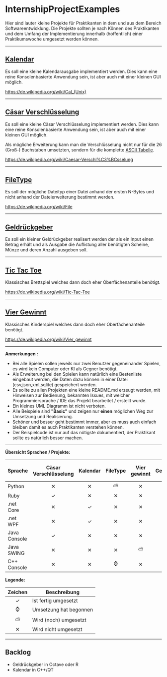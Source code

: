 # InternshipProjectExamples

Hier sind lauter kleine Projekte für Praktikanten in dem und aus dem Bereich Softwareentwicklung. Die Projekte sollten je nach Können des Praktikanten und dem Umfang der Implementierung innerhalb (hoffentlich) einer Praktikumswoche umgesetzt werden können.

---

## [Kalendar](./Calendar)

Es soll eine kleine Kalendarausgabe implementiert werden. Dies kann eine reine Konsolenbasierte Anwendung sein, ist aber auch mit einer kleinen GUI möglich.

https://de.wikipedia.org/wiki/Cal_(Unix)

---

## [Cäsar Verschlüsselung](./CaesarCipher)

Es soll eine kleine Cäsar Verschlüsselung implementiert werden. Dies kann eine reine Konsolenbasierte Anwendung sein, ist aber auch mit einer kleinen GUI möglich.

Als mögliche Erweiterung kann man die Verschlüsselung nicht nur für die 26 (Groß-) Buchstaben umsetzten, sondern für die komplette [ASCII Tabelle](https://de.wikipedia.org/wiki/American_Standard_Code_for_Information_Interchange#ASCII-Tabelle).

https://de.wikipedia.org/wiki/Caesar-Verschl%C3%BCsselung

---

## [FileType](./FileType)

Es soll der mögliche Dateityp einer Datei anhand der ersten N-Bytes und nicht anhand der
Dateierweiterung bestimmt werden.

https://de.wikipedia.org/wiki/File

---

## [Geldrückgeber](./Geldrueckgeber)

Es soll ein kleiner Geldrückgeber realisert werden der als ein Input einen Betrag erhält und als Ausgabe
die Auflistung aller benötigten Scheine, Münze und deren Anzahl ausgeben soll.

---

## [Tic Tac Toe](./TicTacToe)

Klassisches Brettspiel welches dann doch eher Oberfächenanteile benötigt.

https://de.wikipedia.org/wiki/Tic-Tac-Toe

---

## [Vier Gewinnt](./ConnectFour)

Klassisches Kinderspiel welches dann doch eher Oberfächenanteile benötigt.

https://de.wikipedia.org/wiki/Vier_gewinnt

---

**Anmerkungen :**

- Bei alle Spielen sollen jeweils nur zwei Benutzer gegeneinander Spielen, es wird kein Computer oder KI als Gegner benötigt.
- Als Erweiterung bei den Spielen kann natürlich eine Bestenliste eingebaut werden, die Daten dazu
können in einer Datei (csv,json,xml,sqlite) gespeichert werden.
- Es sollte zu allen Projekten eine kleine README.md erzeugt werden, mit Hinweisen zur Bedienung, bekannten Issues, mit welcher Programmiersprache / IDE das Projekt bearbeitet / erstellt wurde.
- Ein kleines UML Diagramm ist nicht verboten.
- Alle Beispiele sind **"Basic"** und zeigen nur **einen** möglichen Weg zur Umsetzung und Realisierung.
- Schöner und besser geht bestimmt immer, aber es muss auch einfach bleiben damit es auch Praktikanten verstehen können.
- Der Beispielcode ist nur auf das nötigste dokumentiert, der Praktikant sollte es natürlich besser machen.

---

**Übersicht Sprachen / Projekte:**

|Sprache     |Cäsar Verschlüsselung|Kalendar|FileType|Vier gewinnt|Geldrückgeber|Tic Tac Toe|
|------------|:-------------------:|:------:|:------:|:----------:|:-----------:|:---------:|
|Python      |&#10005;             |&#10005;|&#9925; |&#10005;    |&#10003;      |&#10005;   |
|Ruby        |&#10003;              |&#10005;|&#10005;|&#10005;    |&#10005;     |&#10005;   |
|.net Core   |&#10005;             |&#10003; |&#10005;|&#10005;    |&#10005;     |&#10005;   |
|.net WPF    |&#10005;             |&#10003; |&#10005;|&#10005;    |&#10005;     |&#10003;    |
|Java Console|&#10003;              |&#10005;|&#10005;|&#10005;    |&#10003;      |&#10005;   |
|Java SWING  |&#10005;             |&#10005;|&#10005;|&#9925;     |&#10005;     |&#8986;    |
|C++ Console |&#10005;             |&#10005;|&#8986; |&#10005;    |&#10005;     |&#10005;   |


**Legende:**

|Zeichen|Beschreibung|
|:-:|-|
|&#10003;|Ist fertig umgesetzt|
|&#8986;|Umsetzung hat begonnen|
|&#9925;|Wird (noch) umgesetzt|
|&#10005;|Wird nicht umgesetzt|


---

## Backlog

- Geldrückgeber in Octave oder R
- Kalendar in C++/QT
